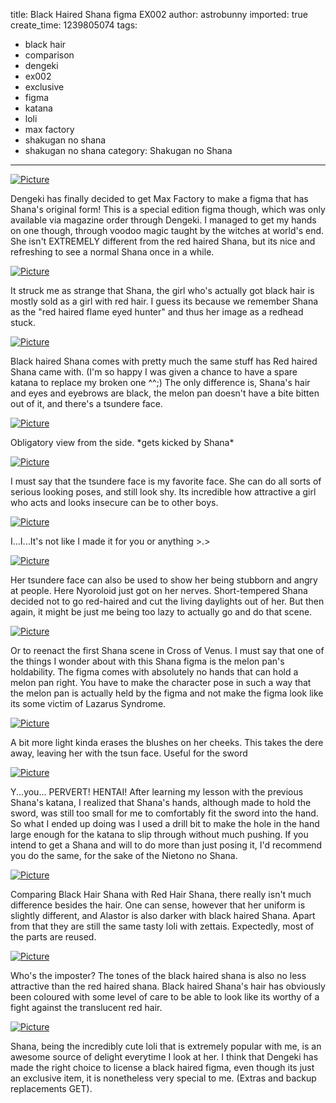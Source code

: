 title: Black Haired Shana figma EX002
author: astrobunny
imported: true
create_time: 1239805074
tags:
- black hair
- comparison
- dengeki
- ex002
- exclusive
- figma
- katana
- loli
- max factory
- shakugan no shana
- shakugan no shana
category: Shakugan no Shana
---
 [![](wp-uploads/2009/04/wpid-100-5884-500x375.jpg "Picture")](/images/wp-uploads/2009/04/wpid-100-5884.jpg)  
  
Dengeki has finally decided to get Max Factory to make a figma that has Shana's original form! This is a special edition figma though, which was only available via magazine order through Dengeki. I managed to get my hands on one though, through voodoo magic taught by the witches at world's end. She isn't EXTREMELY different from the red haired Shana, but its nice and refreshing to see a normal Shana once in a while.  
<!--more-->  
 [![](wp-uploads/2009/04/wpid-100-5967-500x666.jpg "Picture")](/images/wp-uploads/2009/04/wpid-100-5967.jpg)  
  
It struck me as strange that Shana, the girl who's actually got black hair is mostly sold as a girl with red hair. I guess its because we remember Shana as the "red haired flame eyed hunter" and thus her image as a redhead stuck.   
  
 [![](wp-uploads/2009/04/wpid-100-5894-500x375.jpg "Picture")](/images/wp-uploads/2009/04/wpid-100-5894.jpg)  
  
Black haired Shana comes with pretty much the same stuff has Red haired Shana came with. (I'm so happy I was given a chance to have a spare katana to replace my broken one ^^;) The only difference is, Shana's hair and eyes and eyebrows are black, the melon pan doesn't have a bite bitten out of it, and there's a tsundere face.  
  
 [![](wp-uploads/2009/04/wpid-100-5966-500x666.jpg "Picture")](/images/wp-uploads/2009/04/wpid-100-5966.jpg)  
  
Obligatory view from the side. \*gets kicked by Shana\*  
  
 [![](wp-uploads/2009/04/wpid-100-5918-500x375.jpg "Picture")](/images/wp-uploads/2009/04/wpid-100-5918.jpg)  
  
I must say that the tsundere face is my favorite face. She can do all sorts of serious looking poses, and still look shy. Its incredible how attractive a girl who acts and looks insecure can be to other boys.  
  
 [![](wp-uploads/2009/04/wpid-100-5914-500x375.jpg "Picture")](/images/wp-uploads/2009/04/wpid-100-5914.jpg)  
  
I...I...It's not like I made it for you or anything \>.\>  
  
 [![](wp-uploads/2009/04/wpid-100-5925-500x375.jpg "Picture")](/images/wp-uploads/2009/04/wpid-100-5925.jpg)  
  
Her tsundere face can also be used to show her being stubborn and angry at people. Here Nyoroloid just got on her nerves. Short-tempered Shana decided not to go red-haired and cut the living daylights out of her. But then again, it might be just me being too lazy to actually go and do that scene.  
  
 [![](wp-uploads/2009/04/wpid-100-5928-500x375.jpg "Picture")](/images/wp-uploads/2009/04/wpid-100-5928.jpg)  
  
Or to reenact the first Shana scene in Cross of Venus. I must say that one of the things I wonder about with this Shana figma is the melon pan's holdability. The figma comes with absolutely no hands that can hold a melon pan right. You have to make the character pose in such a way that the melon pan is actually held by the figma and not make the figma look like its some victim of Lazarus Syndrome.  
  
 [![](wp-uploads/2009/04/wpid-100-5934-500x375.jpg "Picture")](/images/wp-uploads/2009/04/wpid-100-5934.jpg)  
  
A bit more light kinda erases the blushes on her cheeks. This takes the dere away, leaving her with the tsun face. Useful for the sword  
  
 [![](wp-uploads/2009/04/wpid-100-5937-500x375.jpg "Picture")](/images/wp-uploads/2009/04/wpid-100-5937.jpg)  
  
Y...you... PERVERT! HENTAI! After learning my lesson with the previous Shana's katana, I realized that Shana's hands, although made to hold the sword, was still too small for me to comfortably fit the sword into the hand. So what I ended up doing was I used a drill bit to make the hole in the hand large enough for the katana to slip through without much pushing. If you intend to get a Shana and will to do more than just posing it, I'd recommend you do the same, for the sake of the Nietono no Shana.  
  
 [![](wp-uploads/2009/04/wpid-100-5898-500x375.jpg "Picture")](/images/wp-uploads/2009/04/wpid-100-5898.jpg)  
  
Comparing Black Hair Shana with Red Hair Shana, there really isn't much difference besides the hair. One can sense, however that her uniform is slightly different, and Alastor is also darker with black haired Shana. Apart from that they are still the same tasty loli with zettais. Expectedly, most of the parts are reused.  
  
 [![](wp-uploads/2009/04/wpid-100-5947-500x375.jpg "Picture")](/images/wp-uploads/2009/04/wpid-100-5947.jpg)  
  
Who's the imposter? The tones of the black haired shana is also no less attractive than the red haired shana. Black haired Shana's hair has obviously been coloured with some level of care to be able to look like its worthy of a fight against the translucent red hair.  
  
 [![](wp-uploads/2009/04/wpid-100-5927-500x375.jpg "Picture")](/images/wp-uploads/2009/04/wpid-100-5927.jpg)  
  
Shana, being the incredibly cute loli that is extremely popular with me, is an awesome source of delight everytime I look at her. I think that Dengeki has made the right choice to license a black haired figma, even though its just an exclusive item, it is nonetheless very special to me. (Extras and backup replacements GET).